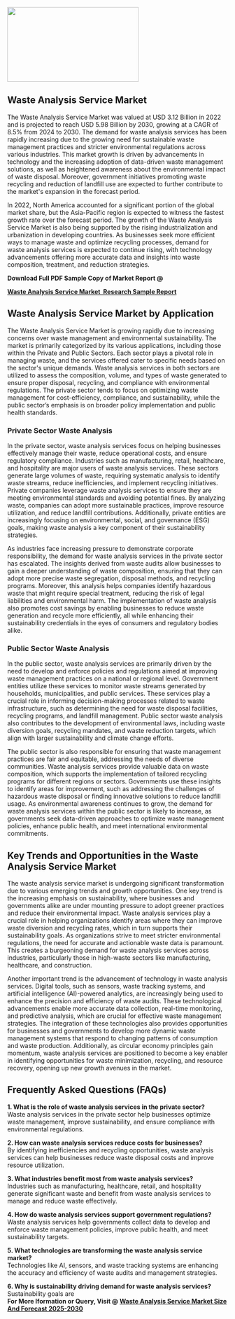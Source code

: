 <p><img class="alignnone size-medium wp-image-20088" src="https://ffe5etoiles.com/wp-content/uploads/2024/12/MST1-300x171.png" alt="" width="300" height="171" /></p><p><h2>Waste Analysis Service Market </h2><p>The Waste Analysis Service Market was valued at USD 3.12 Billion in 2022 and is projected to reach USD 5.98 Billion by 2030, growing at a CAGR of 8.5% from 2024 to 2030. The demand for waste analysis services has been rapidly increasing due to the growing need for sustainable waste management practices and stricter environmental regulations across various industries. This market growth is driven by advancements in technology and the increasing adoption of data-driven waste management solutions, as well as heightened awareness about the environmental impact of waste disposal. Moreover, government initiatives promoting waste recycling and reduction of landfill use are expected to further contribute to the market's expansion in the forecast period.</p><p>In 2022, North America accounted for a significant portion of the global market share, but the Asia-Pacific region is expected to witness the fastest growth rate over the forecast period. The growth of the Waste Analysis Service Market is also being supported by the rising industrialization and urbanization in developing countries. As businesses seek more efficient ways to manage waste and optimize recycling processes, demand for waste analysis services is expected to continue rising, with technology advancements offering more accurate data and insights into waste composition, treatment, and reduction strategies.</p></p><p><strong>Download Full PDF Sample Copy of Market Report @</strong></p><p><strong><a href="https://www.verifiedmarketreports.com/download-sample/?rid=225778&utm_source=Sites-google&utm_medium=265" target="_blank">Waste Analysis Service Market &nbsp;Research Sample Report</a></strong></p><p><h2>Waste Analysis Service Market by Application</h2><p>The Waste Analysis Service Market is growing rapidly due to increasing concerns over waste management and environmental sustainability. The market is primarily categorized by its various applications, including those within the Private and Public Sectors. Each sector plays a pivotal role in managing waste, and the services offered cater to specific needs based on the sector's unique demands. Waste analysis services in both sectors are utilized to assess the composition, volume, and types of waste generated to ensure proper disposal, recycling, and compliance with environmental regulations. The private sector tends to focus on optimizing waste management for cost-efficiency, compliance, and sustainability, while the public sector’s emphasis is on broader policy implementation and public health standards.<h3>Private Sector Waste Analysis</h3><p>In the private sector, waste analysis services focus on helping businesses effectively manage their waste, reduce operational costs, and ensure regulatory compliance. Industries such as manufacturing, retail, healthcare, and hospitality are major users of waste analysis services. These sectors generate large volumes of waste, requiring systematic analysis to identify waste streams, reduce inefficiencies, and implement recycling initiatives. Private companies leverage waste analysis services to ensure they are meeting environmental standards and avoiding potential fines. By analyzing waste, companies can adopt more sustainable practices, improve resource utilization, and reduce landfill contributions. Additionally, private entities are increasingly focusing on environmental, social, and governance (ESG) goals, making waste analysis a key component of their sustainability strategies.</p><p>As industries face increasing pressure to demonstrate corporate responsibility, the demand for waste analysis services in the private sector has escalated. The insights derived from waste audits allow businesses to gain a deeper understanding of waste composition, ensuring that they can adopt more precise waste segregation, disposal methods, and recycling programs. Moreover, this analysis helps companies identify hazardous waste that might require special treatment, reducing the risk of legal liabilities and environmental harm. The implementation of waste analysis also promotes cost savings by enabling businesses to reduce waste generation and recycle more efficiently, all while enhancing their sustainability credentials in the eyes of consumers and regulatory bodies alike.</p><h3>Public Sector Waste Analysis</h3><p>In the public sector, waste analysis services are primarily driven by the need to develop and enforce policies and regulations aimed at improving waste management practices on a national or regional level. Government entities utilize these services to monitor waste streams generated by households, municipalities, and public services. These services play a crucial role in informing decision-making processes related to waste infrastructure, such as determining the need for waste disposal facilities, recycling programs, and landfill management. Public sector waste analysis also contributes to the development of environmental laws, including waste diversion goals, recycling mandates, and waste reduction targets, which align with larger sustainability and climate change efforts.</p><p>The public sector is also responsible for ensuring that waste management practices are fair and equitable, addressing the needs of diverse communities. Waste analysis services provide valuable data on waste composition, which supports the implementation of tailored recycling programs for different regions or sectors. Governments use these insights to identify areas for improvement, such as addressing the challenges of hazardous waste disposal or finding innovative solutions to reduce landfill usage. As environmental awareness continues to grow, the demand for waste analysis services within the public sector is likely to increase, as governments seek data-driven approaches to optimize waste management policies, enhance public health, and meet international environmental commitments.</p><h2>Key Trends and Opportunities in the Waste Analysis Service Market</h2><p>The waste analysis service market is undergoing significant transformation due to various emerging trends and growth opportunities. One key trend is the increasing emphasis on sustainability, where businesses and governments alike are under mounting pressure to adopt greener practices and reduce their environmental impact. Waste analysis services play a crucial role in helping organizations identify areas where they can improve waste diversion and recycling rates, which in turn supports their sustainability goals. As organizations strive to meet stricter environmental regulations, the need for accurate and actionable waste data is paramount. This creates a burgeoning demand for waste analysis services across industries, particularly those in high-waste sectors like manufacturing, healthcare, and construction.</p><p>Another important trend is the advancement of technology in waste analysis services. Digital tools, such as sensors, waste tracking systems, and artificial intelligence (AI)-powered analytics, are increasingly being used to enhance the precision and efficiency of waste audits. These technological advancements enable more accurate data collection, real-time monitoring, and predictive analysis, which are crucial for effective waste management strategies. The integration of these technologies also provides opportunities for businesses and governments to develop more dynamic waste management systems that respond to changing patterns of consumption and waste production. Additionally, as circular economy principles gain momentum, waste analysis services are positioned to become a key enabler in identifying opportunities for waste minimization, recycling, and resource recovery, opening up new growth avenues in the market.</p><h2>Frequently Asked Questions (FAQs)</h2><p><strong>1. What is the role of waste analysis services in the private sector?</strong><br>Waste analysis services in the private sector help businesses optimize waste management, improve sustainability, and ensure compliance with environmental regulations.</p><p><strong>2. How can waste analysis services reduce costs for businesses?</strong><br>By identifying inefficiencies and recycling opportunities, waste analysis services can help businesses reduce waste disposal costs and improve resource utilization.</p><p><strong>3. What industries benefit most from waste analysis services?</strong><br>Industries such as manufacturing, healthcare, retail, and hospitality generate significant waste and benefit from waste analysis services to manage and reduce waste effectively.</p><p><strong>4. How do waste analysis services support government regulations?</strong><br>Waste analysis services help governments collect data to develop and enforce waste management policies, improve public health, and meet sustainability targets.</p><p><strong>5. What technologies are transforming the waste analysis service market?</strong><br>Technologies like AI, sensors, and waste tracking systems are enhancing the accuracy and efficiency of waste audits and management strategies.</p><p><strong>6. Why is sustainability driving demand for waste analysis services?</strong><br>Sustainability goals are<strong><br />For More Iformation or Query, Visit @ <a href="https://www.verifiedmarketreports.com/product/waste-analysis-service-market/" target="_blank">Waste Analysis Service Market Size And Forecast 2025-2030</a></strong></p>
